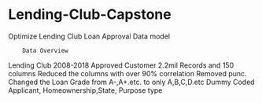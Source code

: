 # Lending-Club-Capstone
Optimize Lending Club Loan Approval Data model

        Data Overview
Lending Club 2008-2018 Approved Customer
2.2mil Records and 150 columns
Reduced the columns with over 90% correlation
Removed punc.
Changed the Loan Grade from A-,A+.etc. to only A,B,C,D.etc 
Dummy Coded Applicant, Homeownership,State, Purpose type
